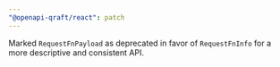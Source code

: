 ```yaml
---
"@openapi-qraft/react": patch
---
```


Marked `RequestFnPayload` as deprecated in favor of `RequestFnInfo` for a more descriptive and consistent API.
